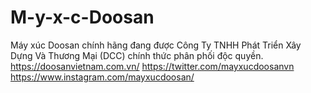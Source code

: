 # M-y-x-c-Doosan
Máy xúc Doosan chính hãng đang được Công Ty TNHH Phát Triển Xây  Dựng Và Thương Mại (DCC) chính thức phân phối độc quyền.   https://doosanvietnam.com.vn/ https://twitter.com/mayxucdoosanvn https://www.instagram.com/mayxucdoosan/
